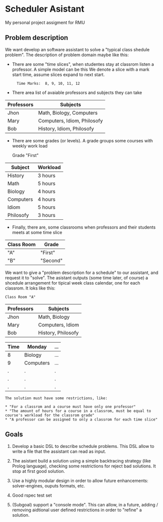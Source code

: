 # Scheduler Asistant

My personal project assigment for RMU

## Problem description

We want develop an  software assistant to solve a "typical class shedule problem". The description of problem domain maybe like this:

* There are some "time slices", when studentes stay at classrom listen a professor. A simple model can be this
We denote a slice with a mark start time, assume slices expand to next start.

        Time Marks:  8, 9, 10, 11, 12


* There area list of avaiable professors and subjects they can take

 Professors | Subjects
 -----------|------------
      Jhon  | Math, Biology, Computers
      Mary  | Computers, Idiom, Philosofy
      Bob   | History, Idiom, Philosofy

* There are some grades (or levels). A grade groups some courses with weekly work load


    Grade "First"

Subject   | Workload
---------------|--------------
History   | 3 hours
Math      | 5 hours
Biology   | 4 hours
Computers | 4 hours
Idiom     | 5 hours
Philosofy | 3 hours

* Finally, there are, some classrooms when professors and their students meets at some time slice

Class Room | Grade
------------|--------
    "A"    | "First"
    "B"    | "Second"

We want to give a "problem description for a schedule" to our assistant, and request it to "solve". The asistant outputs (some time later, of course)
a shcedule arrangement for tipical week class calendar, one for each classrom. It loks like this:

    Class Room "A"

Professors  |  Subjects
------------|---------------
      Jhon  | Math, Biology
      Mary  | Computers, Idiom
      Bob   | History, Philosofy


  Time  |  Monday   | ...
--------|-----------|-----
    8   | Biology   | ...
    9   | Computers | ...
     .  |     .     |   .
     .  |     .     |   .
     .  |     .     |   .


    The solution must have some restrictions, like:

    * "For a classrom and a course must have only one professor"
    * "The amount of hours for a course in a classrom, must be equal to course's workload for the classrom grade"
    * "A professor can be assigned to only a classrom for each time slice"


## Goals

  1. Develop a basic DSL to describe schedule problems. This DSL allow to write a file that the assistant can read as input.
  2. The asistant build a solution using a simple backtracing strategy (like Prolog language), checking some restrictions for reject bad solutions.
     It stop at first good solution.
  3. Use a highly modular design in order to allow future enhancements: solver-engines, ouputs formats, etc.
  4. Good rspec test set

  5. (Subgoal) support a "console mode". This can allow, in a future, adding / removing aidtional user defined restrictions in order to "refine" a solution.

